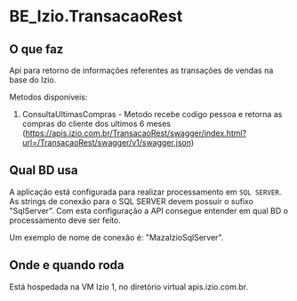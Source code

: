 # BE_Izio.TransacaoRest

## O que faz
Api para retorno de informações referentes as transações de vendas na base do Izio. 

Metodos disponiveis:

1. ConsultaUltimasCompras - Metodo recebe codigo pessoa e retorna as compras do cliente dos ultimos 6 meses (https://apis.izio.com.br/TransacaoRest/swagger/index.html?url=/TransacaoRest/swagger/v1/swagger.json) 


## Qual BD usa
A aplicação está configurada para realizar processamento em ```SQL SERVER```. As strings de conexão para o SQL SERVER devem possuir o sufixo "SqlServer". Com esta configuração a API consegue entender em qual BD o processamento deve ser feito.

Um exemplo de nome de conexão é: "MazaIzioSqlServer".

## Onde e quando roda
Está hospedada na VM Izio 1, no diretório virtual apis.izio.com.br.


